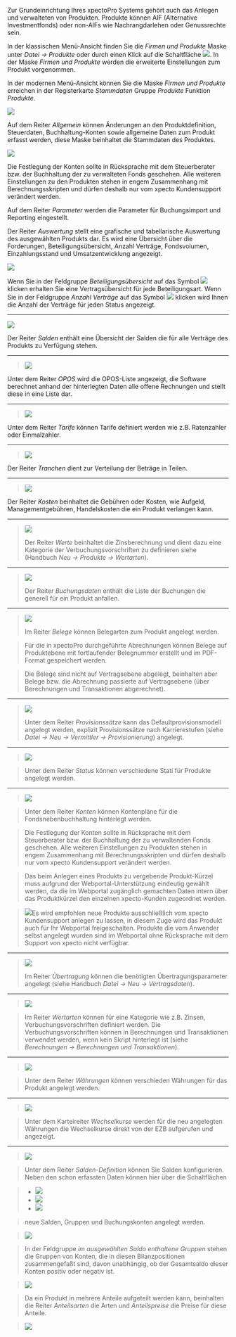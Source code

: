Zur Grundeinrichtung Ihres xpectoPro Systems gehört auch das Anlegen und verwalteten von Produkten. Produkte können  AIF (Alternative Investmentfonds) oder non-AIFs wie Nachrangdarlehen oder Genussrechte sein. 

In der klassischen Menü-Ansicht finden Sie die *Firmen und Produkte* Maske  unter *Datei → Produkte* oder durch einen Klick auf die Schaltfläche ![](http://xpecto.github.io/docs/img/img_1461577656123.png). 
In der Maske *Firmen und Produkte* werden die erweiterte Einstellungen zum Produkt vorgenommen.

In der modernen Menü-Ansicht können Sie die Maske *Firmen und Produkte* erreichen in der Registerkarte *Stammdaten* Gruppe *Produkte* Funktion *Produkte*.

![](http://xpecto.github.io/docs/img/img_1461577830927.png)

Auf dem Reiter *Allgemein* können Änderungen an den Produktdefinition, Steuerdaten, Buchhaltung-Konten sowie allgemeine Daten zum Produkt erfasst werden, diese Maske beinhaltet die Stammdaten des Produktes.

![](http://xpecto.github.io/docs/xpecto/Datei/Produkte/Firmen_und_Produkte.png)

Die Festlegung der Konten sollte in Rücksprache mit dem Steuerberater bzw. der Buchhaltung der zu verwalteten Fonds geschehen. Alle weiteren Einstellungen zu den Produkten stehen in engem Zusammenhang mit Berechnungsskripten und dürfen deshalb nur vom xpecto Kundensupport verändert werden. 

Auf dem Reiter *Parameter* werden die Parameter für Buchungsimport und Reporting eingestellt.

Der Reiter *Auswertung* stellt eine grafische und tabellarische Auswertung des ausgewählten Produkts dar. Es wird eine Übersicht über die Forderungen, Beteiligungsübersicht, Anzahl Verträge, Fondsvolumen, Einzahlungsstand und Umsatzentwicklung angezeigt.

![](http://xpecto.github.io/docs/img/img_1461578732123.png)

Wenn Sie in der Feldgruppe  *Beteiligungsübersicht* auf das Symbol ![](http://xpecto.github.io/docs/img/img_1461578499376.png)  klicken erhalten Sie eine Vertragsübersicht für jede Beteiligungsart.
Wenn Sie in der Feldgruppe *Anzahl Verträge* auf das Symbol  ![](http://xpecto.github.io/docs/img/img_1461578510912.png) klicken wird Ihnen die Anzahl der Verträge für jeden Status angezeigt.


----------

 ![](http://xpecto.github.io/docs/xpecto/Datei/Produkte/Menue_Salden.png)

 Der Reiter *Salden* enthält eine Übersicht der Salden die für alle Verträge des Produkts zu Verfügung stehen. 

----------

>![](http://xpecto.github.io/docs/xpecto/Datei/Produkte/Menue_opos.png)

Unter dem Reiter *OPOS* wird die OPOS-Liste angezeigt, die Software berechnet anhand der hinterlegten Daten alle offene Rechnungen und stellt diese in eine Liste dar. 

----------

>![](http://xpecto.github.io/docs/xpecto/Datei/Produkte/Menue_Tarife.png)

Unter dem Reiter *Tarife* können Tarife definiert werden wie z.B. Ratenzahler oder Einmalzahler.

----------

>![](http://xpecto.github.io/docs/xpecto/Datei/Produkte/Menue_Tranchen.png)

Der Reiter *Tranchen* dient zur Verteilung der Beträge in Teilen.

----------

>![](http://xpecto.github.io/docs/xpecto/Datei/Produkte/Menue_Kosten.png)

Der Reiter *Kosten* beinhaltet die Gebühren oder Kosten, wie Aufgeld, Managementgebühren, Handelskosten die ein Produkt verlangen kann. 

----------

>![](http://xpecto.github.io/docs/xpecto/Datei/Produkte/Menue_Wertarten.png)
>
>Der Reiter *Werte* beinhaltet die Zinsberechnung und dient dazu eine Kategorie der Verbuchungsvorschriften zu definieren siehe (Handbuch *Neu → Produkte → Wertarten*).

----------

>![](http://xpecto.github.io/docs/xpecto/Datei/Produkte/Menue_Buchungsdaten.png)
>
>Der Reiter *Buchungsdaten* enthält die Liste der Buchungen die generell für ein Produkt anfallen. 

----------

>![](http://xpecto.github.io/docs/xpecto/Datei/Produkte/Menue_Belege.png)
>
>Im Reiter *Belege* können Belegarten zum Produkt angelegt werden. 

>Für die in xpectoPro durchgeführte Abrechnungen können Belege auf Produktebene mit fortlaufender Belegnummer erstellt und im PDF-Format gespeichert werden. 

>Die Belege sind nicht auf Vertragsebene abgelegt, beinhalten aber Belege bzw. die Abrechnung passierte auf Vertragsebene (über Berechnungen und Transaktionen abgerechnet).

----------

>![](http://xpecto.github.io/docs/xpecto/Datei/Produkte/Menue_Provisionssaetze.png)
>
>Unter dem Reiter *Provisionssätze* kann das Defaultprovisionsmodell angelegt werden, explizit Provisionssätze nach Karrierestufen (siehe *Datei → Neu → Vermittler → Provisionierung*) angelegt.

----------

>![](http://xpecto.github.io/docs/xpecto/Datei/Produkte/Menue_Status.png)

>Unter dem Reiter  *Status* können verschiedene Statí für Produkte angelegt werden.

----------

>![](http://xpecto.github.io/docs/xpecto/Datei/Produkte/Menue_Konten.png)

>Unter dem Reiter *Konten* können Kontenpläne für die Fondsnebenbuchhaltung hinterlegt werden. 

>Die Festlegung der Konten sollte in Rücksprache mit dem Steuerberater bzw. der Buchhaltung der zu verwaltenden Fonds geschehen. 
Alle weiteren Einstellungen zu Produkten stehen in engem Zusammenhang mit Berechnungsskripten und dürfen deshalb nur vom xpecto Kundensupport verändert werden. 

>Das beim Anlegen eines Produkts zu vergebende Produkt-Kürzel muss aufgrund der Webportal-Unterstützung eindeutig gewählt werden, da die im Webportal zugänglich gemachten Daten intern über das Produktkürzel den einzelnen xpecto-Kunden zugeordnet werden. 

>![](http://xpecto.github.io/docs/xpecto/Grafiken/gr_gluehbirne.jpg)Es wird empfohlen neue Produkte ausschließlich vom xpecto Kundensupport anlegen zu lassen, in diesem Zuge wird das Produkt auch für Ihr Webportal freigeschalten. Produkte die vom Anwender selbst angelegt wurden sind im Webportal ohne Rücksprache mit dem Support von xpecto nicht verfügbar.


----------

>![](http://xpecto.github.io/docs/xpecto/Datei/Produkte/Menue_Uebertragung.png)
>
>Im Reiter *Übertragung* können die benötigten Übertragungsparameter angelegt (siehe Handbuch *Datei  → Neu  → Vertragsdaten*).

----------

>![](http://xpecto.github.io/docs/xpecto/Datei/Produkte/Menue_Wertarten.png)

>Im Reiter *Wertarten* können für eine Kategorie wie z.B. Zinsen, Verbuchungsvorschriften definiert werden. 
Die Verbuchungsvorschriften können in Berechnungen und Transaktionen verwendet werden, wenn kein Skript hinterlegt ist (siehe *Berechnungen → Berechnungen und Transaktionen*).

----------

>![](http://xpecto.github.io/docs/xpecto/Datei/Produkte/Menue_Waehrungen.png)

>Unter dem Reiter *Währungen* können verschieden Währungen für das Produkt angelegt werden.

----------

>![](http://xpecto.github.io/docs/xpecto/Datei/Produkte/Menue_Wechselkurse.png)

>Unter dem Karteireiter *Wechselkurse* werden für die neu angelegten Währungen die Wechselkurse direkt von der EZB aufgerufen und angezeigt.

----------

>![](http://xpecto.github.io/docs/xpecto/Datei/Produkte/Menue_Salden.png)

>Unter dem Reiter *Salden-Definition* können Sie Salden konfigurieren. 
Neben den schon erfassten Daten können hier über die Schaltflächen 

> - ![](http://xpecto.github.io/docs/img/img_1461582240266.png)
> - ![](http://xpecto.github.io/docs/img/img_1461581915169.png)
> - ![](http://xpecto.github.io/docs/img/img_1461581940776.png) 
 
>neue Salden, Gruppen und Buchungskonten angelegt werden.

>![](http://xpecto.github.io/docs/img/img_1461581709647.png)

>In der Feldgruppe *im ausgewählten Saldo enthaltene Gruppen* stehen die Gruppen von Konten, die in diesen Bilanzpositionen zusammengefaßt sind, davon unabhängig, ob der Gesamtsaldo dieser Konten positiv oder negativ ist.

>![](http://xpecto.github.io/docs/img/img_1461581862253.png)

>Da ein Produkt  in mehrere Anteile aufgeteilt werden kann, beinhalten die Reiter *Anteilsarten* die Arten und *Anteilspreise* die Preise für diese Anteile.

>![](http://xpecto.github.io/docs/xpecto/Datei/Produkte/Anteilsarten_Anteilspreise.png)
